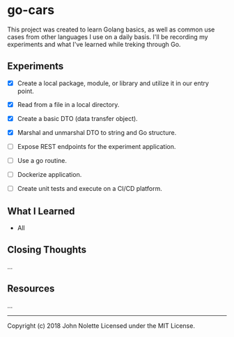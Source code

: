 # go-cars

This project was created to learn Golang basics, as well as common use cases from other languages I use on a daily basis. I'll be recording my experiments and what I've learned while treking through Go. 

## Experiments

* [x] Create a local package, module, or library and utilize it in our entry point.
* [x] Read from a file in a local directory.
* [x] Create a basic DTO (data transfer object).
* [x] Marshal and unmarshal DTO to string and Go structure.
* [ ] Expose REST endpoints for the experiment application.
* [ ] Use a go routine.
* [ ] Dockerize application.
* [ ] Create unit tests and execute on a CI/CD platform.


## What I Learned

* All 

## Closing Thoughts

...

## Resources

...

---

Copyright (c) 2018 John Nolette Licensed under the MIT License.